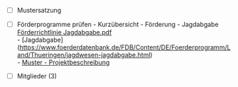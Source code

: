 - [ ] Mustersatzung
- [ ] Förderprogramme prüfen
      - Kurzübersicht - Förderung - Jagdabgabe<br>
      [Förderrichtlinie Jagdabgabe.pdf](.attachments/a92906fb22e4f44a45fd6b01b9bc50505aa6341e.pdf)<br> 
      - [Jagdabgabe]<br>(https://www.foerderdatenbank.de/FDB/Content/DE/Foerderprogramm/Land/Thueringen/jagdwesen-jagdabgabe.html)<br>
      - [Muster - Projektbeschreibung](https://github.com/Datenjournalismus-kyff/Foerderverein/blob/main/Projekte/Projektbeschreibung%20-%20Muster.md)<br>
- [ ] Mitglieder (3)
 